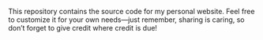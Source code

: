 
This repository contains the source code for my personal website. Feel free to customize it for your own needs—just remember, sharing is caring, so don’t forget to give credit where credit is due!
